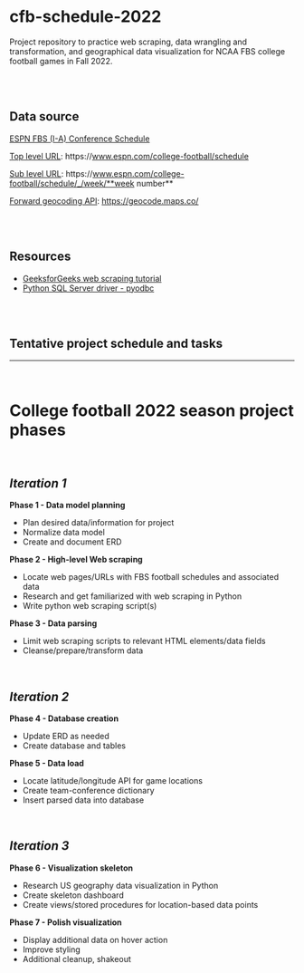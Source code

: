# cfb-schedule-2022
Project repository to practice web scraping, data wrangling and transformation, and geographical data visualization for NCAA FBS college football games in Fall 2022.

<br>
<br>

## Data source
[ESPN FBS (I-A) Conference Schedule](https://www.espn.com/college-football/schedule)

<u>Top level URL</u>: https://[]()www.espn.com/college-football/schedule


<u>Sub level URL</u>: https://[]()www.espn.com/college-football/schedule/_/week/**week number**


<u>Forward geocoding API</u>: https://geocode.maps.co/

<br>
<br>

## Resources
- [GeeksforGeeks web scraping tutorial](https://www.geeksforgeeks.org/python-web-scraping-tutorial/)
- [Python SQL Server driver - pyodbc](https://docs.microsoft.com/en-us/sql/connect/python/pyodbc/python-sql-driver-pyodbc?view=sql-server-ver16)

<br>
<br>

## Tentative project schedule and tasks
----

<br>

# College football 2022 season project phases

<br>

## _Iteration 1_
__Phase 1 - Data model planning__
- Plan desired data/information for project
- Normalize data model
- Create and document ERD

__Phase 2 - High-level Web scraping__
- Locate web pages/URLs with FBS football schedules and associated data
- Research and get familiarized with web scraping in Python
- Write python web scraping script(s)

__Phase 3 - Data parsing__
- Limit web scraping scripts to relevant HTML elements/data fields
- Cleanse/prepare/transform data

<br>

## _Iteration 2_

__Phase 4 - Database creation__
- Update ERD as needed
- Create database and tables

__Phase 5 - Data load__
- Locate latitude/longitude API for game locations
- Create team-conference dictionary
- Insert parsed data into database

<br>

## _Iteration 3_

__Phase 6 - Visualization skeleton__
- Research US geography data visualization in Python
- Create skeleton dashboard
- Create views/stored procedures for location-based data points

__Phase 7 - Polish visualization__
- Display additional data on hover action
- Improve styling
- Additional cleanup, shakeout
